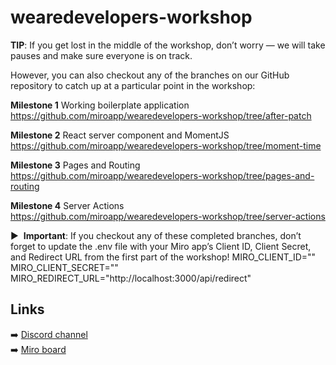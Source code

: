 # wearedevelopers-workshop

**TIP**: If you get lost in the middle of the workshop, don’t worry — we will take pauses and make sure everyone is on track. 

However, you can also checkout any of the branches on our GitHub repository to catch up at a particular point in the workshop:

**Milestone 1**
Working boilerplate application \
https://github.com/miroapp/wearedevelopers-workshop/tree/after-patch 

**Milestone 2**
React server component and MomentJS \
https://github.com/miroapp/wearedevelopers-workshop/tree/moment-time 

**Milestone 3**
Pages and Routing \
https://github.com/miroapp/wearedevelopers-workshop/tree/pages-and-routing 

**Milestone 4**
Server Actions \
https://github.com/miroapp/wearedevelopers-workshop/tree/server-actions 
 

▶ ️ **Important**: If you checkout any of these completed branches, don’t forget to update the .env file with your Miro app’s Client ID, Client Secret, and Redirect URL from the first part of the workshop!
MIRO_CLIENT_ID=""
MIRO_CLIENT_SECRET=""
MIRO_REDIRECT_URL="http://localhost:3000/api/redirect"


## Links
➡️ [Discord channel](https://discord.gg/CYJ9F8VN) \
➡️ [Miro board](https://miro.com/app/board/uXjVMBc1ZoA=/?share_link_id=978083292237)
